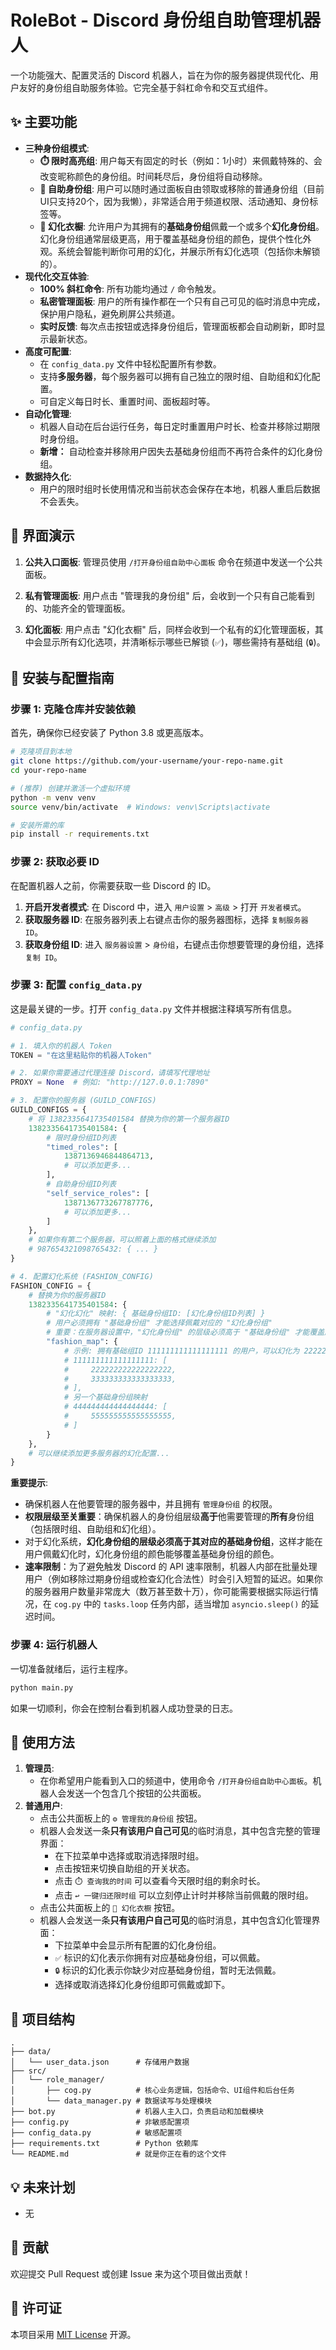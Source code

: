 # RoleBot - Discord 身份组自助管理机器人

一个功能强大、配置灵活的 Discord 机器人，旨在为你的服务器提供现代化、用户友好的身份组自助服务体验。它完全基于斜杠命令和交互式组件。

## ✨ 主要功能

- **三种身份组模式**:
    - **⏱️ 限时高亮组**: 用户每天有固定的时长（例如：1小时）来佩戴特殊的、会改变昵称颜色的身份组。时间耗尽后，身份组将自动移除。
    - **🔧 自助身份组**: 用户可以随时通过面板自由领取或移除的普通身份组（目前UI只支持20个，因为我懒），非常适合用于频道权限、活动通知、身份标签等。
    - **👗 幻化衣橱**: 允许用户为其拥有的**基础身份组**佩戴一个或多个**幻化身份组**。幻化身份组通常层级更高，用于覆盖基础身份组的颜色，提供个性化外观。系统会智能判断你可用的幻化，并展示所有幻化选项（包括你未解锁的）。
- **现代化交互体验**:
    - **100% 斜杠命令**: 所有功能均通过 `/` 命令触发。
    - **私密管理面板**: 用户的所有操作都在一个只有自己可见的临时消息中完成，保护用户隐私，避免刷屏公共频道。
    - **实时反馈**: 每次点击按钮或选择身份组后，管理面板都会自动刷新，即时显示最新状态。
- **高度可配置**:
    - 在 `config_data.py` 文件中轻松配置所有参数。
    - 支持**多服务器**，每个服务器可以拥有自己独立的限时组、自助组和幻化配置。
    - 可自定义每日时长、重置时间、面板超时等。
- **自动化管理**:
    - 机器人自动在后台运行任务，每日定时重置用户时长、检查并移除过期限时身份组。
    - **新增：** 自动检查并移除用户因失去基础身份组而不再符合条件的幻化身份组。
- **数据持久化**:
    - 用户的限时组时长使用情况和当前状态会保存在本地，机器人重启后数据不会丢失。

## 📸 界面演示

1.  **公共入口面板**: 管理员使用 `/打开身份组自助中心面板` 命令在频道中发送一个公共面板。
     <!-- 假装这里有一个截图 -->

2.  **私有管理面板**: 用户点击 "管理我的身份组" 后，会收到一个只有自己能看到的、功能齐全的管理面板。
     <!-- 假装这里有一个截图 -->

3.  **幻化面板**: 用户点击 "幻化衣橱" 后，同样会收到一个私有的幻化管理面板，其中会显示所有幻化选项，并清晰标示哪些已解锁 (`✅`)，哪些需持有基础组 (`🔒`)。
     <!-- 假装这里有一个截图 -->

## 🚀 安装与配置指南

### 步骤 1: 克隆仓库并安装依赖

首先，确保你已经安装了 Python 3.8 或更高版本。

```bash
# 克隆项目到本地
git clone https://github.com/your-username/your-repo-name.git
cd your-repo-name

# (推荐) 创建并激活一个虚拟环境
python -m venv venv
source venv/bin/activate  # Windows: venv\Scripts\activate

# 安装所需的库
pip install -r requirements.txt
```

### 步骤 2: 获取必要 ID

在配置机器人之前，你需要获取一些 Discord 的 ID。

1.  **开启开发者模式**: 在 Discord 中，进入 `用户设置` > `高级` > 打开 `开发者模式`。
2.  **获取服务器 ID**: 在服务器列表上右键点击你的服务器图标，选择 `复制服务器 ID`。
3.  **获取身份组 ID**: 进入 `服务器设置` > `身份组`，右键点击你想要管理的身份组，选择 `复制 ID`。

### 步骤 3: 配置 `config_data.py`

这是最关键的一步。打开 `config_data.py` 文件并根据注释填写所有信息。

```python
# config_data.py

# 1. 填入你的机器人 Token
TOKEN = "在这里粘贴你的机器人Token"

# 2. 如果你需要通过代理连接 Discord，请填写代理地址
PROXY = None  # 例如: "http://127.0.0.1:7890"

# 3. 配置你的服务器 (GUILD_CONFIGS)
GUILD_CONFIGS = {
    # 将 1382335641735401584 替换为你的第一个服务器ID
    1382335641735401584: {
        # 限时身份组ID列表
        "timed_roles": [
            1387136946844864713,
            # 可以添加更多...
        ],
        # 自助身份组ID列表
        "self_service_roles": [
            1387136773267787776,
            # 可以添加更多...
        ]
    },
    # 如果你有第二个服务器，可以照着上面的格式继续添加
    # 987654321098765432: { ... }
}

# 4. 配置幻化系统 (FASHION_CONFIG)
FASHION_CONFIG = {
    # 替换为你的服务器ID
    1382335641735401584: {
        # "幻化幻化" 映射: { 基础身份组ID: [幻化身份组ID列表] }
        # 用户必须拥有 "基础身份组" 才能选择佩戴对应的 "幻化身份组"
        # 重要：在服务器设置中，"幻化身份组" 的层级必须高于 "基础身份组" 才能覆盖颜色！
        "fashion_map": {
            # 示例: 拥有基础组ID 111111111111111111 的用户，可以幻化为 222222222222222222 或 333333333333333333
            # 111111111111111111: [
            #     222222222222222222, 
            #     333333333333333333, 
            # ],
            # 另一个基础身份组映射
            # 444444444444444444: [
            #     555555555555555555,
            # ]
        }
    },
    # 可以继续添加更多服务器的幻化配置...
}
```

**重要提示**:
- 确保机器人在他要管理的服务器中，并且拥有 `管理身份组` 的权限。
- **权限层级至关重要**：确保机器人的身份组层级**高于**他需要管理的**所有**身份组（包括限时组、自助组和幻化组）。
- 对于幻化系统，**幻化身份组的层级必须高于其对应的基础身份组**，这样才能在用户佩戴幻化时，幻化身份组的颜色能够覆盖基础身份组的颜色。
- **速率限制**：为了避免触发 Discord 的 API 速率限制，机器人内部在批量处理用户（例如移除过期身份组或检查幻化合法性）时会引入短暂的延迟。如果你的服务器用户数量非常庞大（数万甚至数十万），你可能需要根据实际运行情况，在 `cog.py` 中的 `tasks.loop` 任务内部，适当增加 `asyncio.sleep()` 的延迟时间。

### 步骤 4: 运行机器人

一切准备就绪后，运行主程序。

```bash
python main.py
```

如果一切顺利，你会在控制台看到机器人成功登录的日志。

## 📖 使用方法

1.  **管理员**:
    - 在你希望用户能看到入口的频道中，使用命令 `/打开身份组自助中心面板`。机器人会发送一个包含几个按钮的公共面板。
2.  **普通用户**:
    - 点击公共面板上的 `⚙️ 管理我的身份组` 按钮。
    - 机器人会发送一条**只有该用户自己可见**的临时消息，其中包含完整的管理界面：
        - 在下拉菜单中选择或取消选择限时组。
        - 点击按钮来切换自助组的开关状态。
        - 点击 `⏱️ 查询我的时间` 可以查看今天限时组的剩余时长。
        - 点击 `↩️ 一键归还限时组` 可以立刻停止计时并移除当前佩戴的限时组。
    - 点击公共面板上的 `👗 幻化衣橱` 按钮。
    - 机器人会发送一条**只有该用户自己可见**的临时消息，其中包含幻化管理界面：
        - 下拉菜单中会显示所有配置的幻化身份组。
        - `✅` 标识的幻化表示你拥有对应基础身份组，可以佩戴。
        - `🔒` 标识的幻化表示你缺少对应基础身份组，暂时无法佩戴。
        - 选择或取消选择幻化身份组即可佩戴或卸下。

## 📂 项目结构

```
.
├── data/
│   └── user_data.json      # 存储用户数据
├── src/
│   └── role_manager/
│       ├── cog.py          # 核心业务逻辑，包括命令、UI组件和后台任务
│       └── data_manager.py # 数据读写与处理模块
├── bot.py                  # 机器人主入口，负责启动和加载模块
├── config.py               # 非敏感配置项
├── config_data.py          # 敏感配置项
├── requirements.txt        # Python 依赖库
└── README.md               # 就是你正在看的这个文件
```

## 💡 未来计划

- 无

## 🤝 贡献

欢迎提交 Pull Request 或创建 Issue 来为这个项目做出贡献！

## 📄 许可证

本项目采用 [MIT License](LICENSE) 开源。